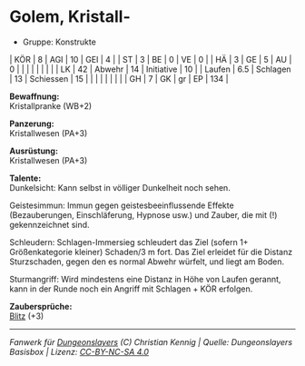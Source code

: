# Golem, Kristall-  
- Gruppe: Konstrukte  

| KÖR    | 8   | AGI      | 10 | GEI        | 4   |
| ST     | 3   | BE       | 0  | VE         | 0   |
| HÄ     | 3   | GE       | 5  | AU         | 0   |
|        |     |          |    |            |     |
| LK     | 42  | Abwehr   | 14 | Initiative | 10  |
| Laufen | 6.5 | Schlagen | 13 | Schiessen  | 15  |
|        |     |          |    |            |     |
| GH     | 7   | GK       | gr | EP         | 134 |


**Bewaffnung:**  
Kristallpranke (WB+2)

**Panzerung:**  
Kristallwesen (PA+3)

**Ausrüstung:**  
Kristallwesen (PA+3)

**Talente:**  
Dunkelsicht: Kann selbst in völliger Dunkelheit noch sehen.

Geistesimmun: Immun gegen geistesbeeinflussende Effekte (Bezauberungen, Einschläferung, Hypnose usw.) und Zauber, die mit (!) gekennzeichnet sind.

Schleudern: Schlagen-Immersieg schleudert das Ziel (sofern 1+ Größenkategorie kleiner) Schaden/3 m fort. Das Ziel erleidet für die Distanz Sturzschaden, gegen den es normal Abwehr würfelt, und liegt am Boden.

Sturmangriff: Wird mindestens eine Distanz in Höhe von Laufen gerannt, kann in der Runde noch ein Angriff mit Schlagen + KÖR erfolgen.


**Zaubersprüche:**  
[Blitz](/grw/zauber/blitz.md) (+3)




___
*Fanwerk für [Dungeonslayers](https://www.dungeonslayers.net/) (C) Christian Kennig | Quelle: Dungeonslayers Basisbox | Lizenz: [CC-BY-NC-SA 4.0](https://creativecommons.org/licenses/by-nc-sa/4.0/deed.de)*